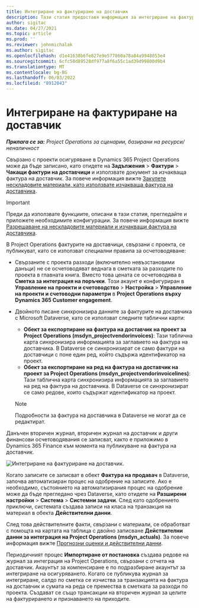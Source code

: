 ```yaml
---
title: Интегриране на фактуриране на доставчик
description: Тази статия предоставя информация за интегриране на фактуриране на доставчик в Project Operations.
author: sigitac
ms.date: 04/27/2021
ms.topic: article
ms.prod: ''
ms.reviewer: johnmichalak
ms.author: sigitac
ms.openlocfilehash: d1e41638b6fe827e9e577860a78a84a9948053e4
ms.sourcegitcommit: 6cfc50d89528df977a8f6a55c1ad39d99800d9b4
ms.translationtype: MT
ms.contentlocale: bg-BG
ms.lasthandoff: 06/03/2022
ms.locfileid: "8912043"
---
```

# <a name="vendor-invoice-integration"></a>Интегриране на фактуриране на доставчик

_**Прилага се за:** Project Operations за сценарии, базирани на ресурси/неналичност_

Свързано с проекти осигуряване в Dynamics 365 Project Operations може да бъде записано, като отидете на **Задължения** > **Фактури** > **Чакащи фактури на доставчици** и използвате документ за изчакваща фактура на доставчик. За повече информация вижте [Закупете нескладовите материали, като използвате изчакваща фактура на доставчика](../procurement/pending-vendor-invoices.md).

> [!IMPORTANT]
> Преди да използвате функциите, описани в тази статия, прегледайте и приложете необходимите конфигурации. За повече информация вижте [Разрешаване на нескладовите материали и изчакващи фактура на доставчика](../procurement/configure-materials-nonstocked.md).

В Project Operations фактурите на доставчици, свързани с проекта, се публикуват, като се използват специални правила за осчетоводяване:

- Свързаните с проекта разходи (включително невъзстановими данъци) не се осчетоводяват веднага в сметката за разходите по проекта в главната книга. Вместо това цената се осчетоводява в **Сметка за интеграция на поръчки**. Този акаунт е конфигуриран в **Управление на проекти и счетоводство** > **Настройка** > **Управление на проекти и счетоводни параметри** в **Project Operations върху Dynamics 365 Customer engagement**.
- Двойното писане синхронизира данните за фактурите на доставчика с Microsoft Dataverse, като се използват следните таблични карти:

     - **Обект за експортиране на фактура на доставчик на проект за Project Operations (msdyn_projectvendorinvoices)**: Тази таблична карта синхронизира информацията за заглавието на фактура на доставчика. В Dataverse се синхронизират се само фактури на доставчици с поне един ред, който съдържа идентификатор на проект.
     - **Обект за експортиране на ред на фактура на доставчик на проект за Project Operations (msdyn_projectvendorinvoicelines)**: Тази таблична карта синхронизира информацията за заглавието на ред на фактура на доставчика. В Dataverse се синхронизират се само редове, които съдържат идентификатор на проект.

     > [!NOTE]
     > Подробности за фактура на доставчика в Dataverse не могат да се редактират.

Данъчен вторичен журнал, вторичен журнал на доставчик и други финансови осчетоводявания се записват, както е приложимо в Dynamics 365 Finance към момента на публикуване на фактура на доставчик.

![Интегриране на фактуриране на доставчик.](media/DW7VendorInvoice.png)

Когато записите се записват в обект **Фактура на продавач** в Dataverse, започва автоматизиран процес на одобрение на записите. Ако е необходимо, състоянието на автоматизирания процес на одобрение може да бъде прегледано чрез Dataverse, като отидете на **Разширени настройки** > **Система** > **Системни задачи**. След като одобрението приключи, системата създава записи на класа на транзакция на материал в обекта **Действителни данни**.

След това действителните факти, свързани с материали, се обработват с помощта на картата на таблица с двойно записване **Действителни данни за интеграция на Project Operations (msdyn_actuals)**. За повече информация вижте [Прогнозни оценки и действителни данни](resource-dual-write-estimates-actuals.md).

Периодичният процес **Импортиране от постановка** създава редове на журнал за интеграция на Project Operations, свързани с отчета на доставчик. Акаунтът за компенсиране е по подразбиране акаунтът за интегриране на осигуряването. Когато се публикува журнал за интегриране, салдо по сметка се изчиства за транзакцията на фактура на доставчик и сумата на реда се премества в сметката за разходи по проекта. Създават се също трансакции на вторичен журнал за целите на фактурирането и признаването на приходите.

